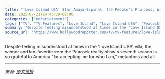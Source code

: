 ```yaml
---
title: "‘Love Island USA’ Star Amaya Espinal, the People’s Princess, Will Never Let Anyone Dim Her Light"
date: 2025-07-21T14:45:00+08:00
categories: ["entertainment"]
tags: ["TV", "TV Features", "Love Island", "Love Island USA", "Peacock", "Person of Interest", "Reality TV"]
summary: "Despite feeling misunderstood at times in the 'Love Island USA' villa, the winner and fan-favorite from the Peacock reality show's seventh season is so grateful to America \"for accepting me for who I "
source_url: "https://www.hollywoodreporter.com/tv/tv-features/love-island-usa-amaya-papaya-interview-1236315727/"
---
```


Despite feeling misunderstood at times in the 'Love Island USA' villa, the winner and fan-favorite from the Peacock reality show's seventh season is so grateful to America "for accepting me for who I am," metaphors and all.

---

*来源: [原文链接](https://www.hollywoodreporter.com/tv/tv-features/love-island-usa-amaya-papaya-interview-1236315727/)*
